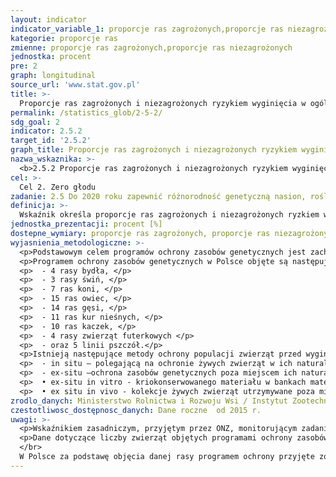 ```yaml
---
layout: indicator
indicator_variable_1: proporcje ras zagrożonych,proporcje ras niezagrożonych
kategorie: proporcje ras
zmienne: proporcje ras zagrożonych,proporcje ras niezagrożonych
jednostka: procent
pre: 2
graph: longitudinal
source_url: 'www.stat.gov.pl'
title: >-
  Proporcje ras zagrożonych i niezagrożonych ryzykiem wyginięcia w ogólnej liczbie populacji objętych programem ochrony zasobów genetycznych zwierząt w Polsce
permalink: /statistics_glob/2-5-2/
sdg_goal: 2
indicator: 2.5.2
target_id: '2.5.2'
graph_title: Proporcje ras zagrożonych i niezagrożonych ryzykiem wyginięcia w ogólnej liczbie populacji objętych programem ochrony zasobów genetycznych zwierząt w Polsce
nazwa_wskaznika: >-
  <b>2.5.2 Proporcje ras zagrożonych i niezagrożonych ryzykiem wyginięcia w ogólnej liczbie populacji objętych programem ochrony zasobów genetycznych zwierząt w Polsce</b>
cel: >-
  Cel 2. Zero głodu
zadanie: 2.5 Do 2020 roku zapewnić różnorodność genetyczną nasion, roślin uprawnych, zwierząt hodowlanych i udomowionych oraz powiązanych z nimi dzikich gatunków, w tym poprzez skutecznie zarządzane i różnorodne banki nasion i roślin na poziomie krajowym, regionalnym i międzynarodowym, jak również promować uczciwy i sprawiedliwy podział oraz dostęp do korzyści płynących z wykorzystania zasobów genetycznych oraz związanej z nimi tradycyjnej wiedzy, zgodnie z ustaleniami na szczeblu międzynarodowym
definicja: >-
  Wskaźnik określa proporcje ras zagrożonych i niezagrożonych ryzkiem wyginięcia w ogólnej liczbie populacji objętych programami ochrony zasobów genetycznych.
jednostka_prezentacji: procent [%]
dostepne_wymiary: proporcje ras zagrożonych, proporcje ras niezagrożonych
wyjasnienia_metodologiczne: >-
  <p>Podstawowym celem programów ochrony zasobów genetycznych jest zachowanie poszczególnych populacji i ochrona przed ich wyginięciem, poprzez utrzymanie i wzrost liczebnosci populacj, utrzymanie równowagi genetycznej, przy jednoczesnym zachowaniu charakterystycznych cech fenotypowych zwierząt danej rasy.</p>
  <p>Programem ochrony zasobów genetycznych w Polsce objęte są następujące rasy zwierząt: </p>
  <p>  - 4 rasy bydła, </p>
  <p>  - 3 rasy świń, </p>
  <p>  - 7 ras koni, </p>
  <p>  - 15 ras owiec, </p>
  <p>  - 14 ras gęsi, </p>
  <p>  - 11 ras kur nieśnych, </p>
  <p>  - 10 ras kaczek, </p>
  <p>  - 4 rasy zwierząt futerkowych </p>
  <p>  - oraz 5 linii pszczół.</p>
  <p>Istnieją następujące metody ochrony populacji zwierząt przed wyginięciem: </p>
  <p>  - in situ – polegającą na ochronie żywych zwierząt w ich naturalnym środowisku, </p>
  <p>  - ex-situ –ochrona zasobów genetycznych poza miejscem ich naturalnego występowania, w tym:</p>
  <p>  • ex-situ in vitro - kriokonserwowanego materiału w bankach materiału genetycznego, </p>
  <p>  • ex situ in vivo - kolekcje żywych zwierząt utrzymywane poza miejscem występowania.</p>
zrodlo_danych: Ministerstwo Rolnictwa i Rozwoju Wsi / Instytut Zootechniki
czestotliwosc_dostępnosc_danych: Dane roczne  od 2015 r.
uwagi: >-
  <p>Wskaźnikiem zasadniczym, przyjętym przez ONZ, monitorującym zadanie 2.5 jest wskaźnik 2.5.2 Proporcje lokalnych hodowli zaklasyfikowanych jako zagrożone ryzykiem wyginięcia, nie zagrożonych ryzykiem lub na nieznanym poziomie ryzyka wyginięcia.</p>
  <p>Dane dotyczące liczby zwierząt objętych programami ochrony zasobów genetycznych są zbierane, szacowane i przedstawiane corocznie, na podstawie informacji własnych Instytutu Zootechniki PIB . Natomiast klasy zagrożenia są rozpatrywane na podstawie wytycznych FAO (The State of the World’s Animal Genetic, Resources for Food and Agriculture, FAO, 2007). Kklasyfikacja ras zagrożonych zaproponowana przez FAO faktycznie dotyczy ras o skrajnym zagrożeniu wyginięciem (kryteria do 100 i między 100 a 1000 samic), tak aby można było zidentyfikować rasy wymagające natychmiastowej interwencji.
  </br>
  W Polsce za podstawę objęcia danej rasy programem ochrony przyjęte zostały progi liczebności w obrębie ras zagrożonych wyginięciem analogiczne do progów określonych rozporządzeniem Komisji (WE) Nr 1974/2006 z dnia 15 grudnia 2006 r. ustanawiającym szczegółowe zasady stosowania rozporządzenia Rady (WE) nr 1698/2005 w sprawie wsparcia rozwoju obszarów wiejskich przez Europejski Fundusz Rolny na rzecz Rozwoju Obszarów Wiejskich (EFRROW), które to progi wyznaczone były na dużo wyższym poziomie. Takie progi mają na celu zapewnienie zachowania zmienności genetycznej w małych populacjach, stworzenie możliwości systematycznego zwiększania populacji a przede wszystkim niedopuszczenie do krytycznego zagrożenia ras, poniżej którego proces restytucji jest już bardzo trudny.</p>
---
```

